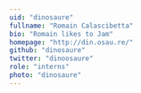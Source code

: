 ```yaml
---
uid: "dinosaure"
fullname: "Romain Calascibetta"
bio: "Romain likes to Jam"
homepage: "http://din.osau.re/"
github: "dinosaure"
twitter: "dinoosaure"
role: "interns"
photo: "dinosaure"
---
```

